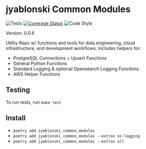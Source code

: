 # jyablonski Common Modules
![Tests](https://github.com/jyablonski/jyablonski_common_modules/actions/workflows/ci_cd.yml/badge.svg) [![Coverage Status](https://coveralls.io/repos/github/jyablonski/jyablonski_common_modules/badge.svg?branch=master)](https://coveralls.io/github/jyablonski/jyablonski_common_modules?branch=master) ![Code Style](https://img.shields.io/badge/code%20style-black-000000.svg)

Version: 0.0.6

Utility Repo w/ functions and tools for data engineering, cloud infrastructure, and development workflows. Includes helpers for:

- PostgreSQL Connections + Upsert Functions
- General Python Functions
- Standard Logging & optional Opensearch Logging Functions
- AWS Helper Functions

## Testing
To run tests, run `make test`

## Install

- `poetry add jyablonski_common_modules`
- `poetry add jyablonski_common_modules --extras es-logging`
- `poetry add jyablonski_common_modules --extras all`
